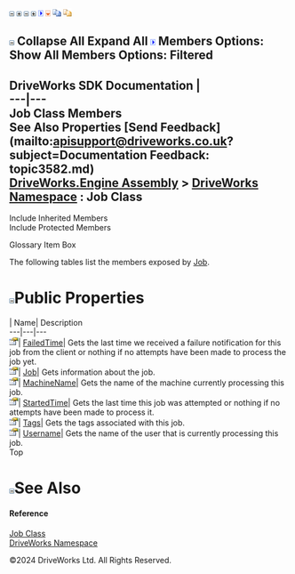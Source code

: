 ![](dotnetimages/collapse.gif) ![](dotnetimages/expand.gif) ![](dotnetimages/collapse.gif) ![](dotnetimages/expand.gif) ![](dotnetimages/drpdown.gif) ![](dotnetimages/drpdown_orange.gif) ![](dotnetimages/copycode.gif) ![](dotnetimages/copycodeHighlight.gif)

![](dotnetimages/collapse.gif) Collapse All Expand All ![](dotnetimages/drpdown.gif) Members Options: Show All  Members Options: Filtered   
---  
DriveWorks SDK Documentation  |   
---|---  
Job Class Members   
See Also Properties [Send Feedback](mailto:apisupport@driveworks.co.uk?subject=Documentation Feedback: topic3582.md)  
[DriveWorks.Engine Assembly](topic2156.md) > [DriveWorks Namespace](topic2159.md) : Job Class  
---  
  
Include Inherited Members    
Include Protected Members  


Glossary Item Box

The following tables list the members exposed by [Job](topic3582.md).

# ![](dotnetimages/collapse.gif)Public Properties

| Name| Description  
---|---|---  
![Public Property](dotnetimages/publicProperty.gif)| [FailedTime](topic3588.md)| Gets the last time we received a failure notification for this job from the client or nothing if no attempts have been made to process the job yet.   
![Public Property](dotnetimages/publicProperty.gif)| [Job](topic3589.md)| Gets information about the job.   
![Public Property](dotnetimages/publicProperty.gif)| [MachineName](topic3590.md)| Gets the name of the machine currently processing this job.   
![Public Property](dotnetimages/publicProperty.gif)| [StartedTime](topic3591.md)| Gets the last time this job was attempted or nothing if no attempts have been made to process it.   
![Public Property](dotnetimages/publicProperty.gif)| [Tags](topic3592.md)| Gets the tags associated with this job.   
![Public Property](dotnetimages/publicProperty.gif)| [Username](topic3593.md)| Gets the name of the user that is currently processing this job.   
Top

# ![](dotnetimages/collapse.gif)See Also

#### Reference

[Job Class](topic3582.md)   
[DriveWorks Namespace](topic2159.md)

©2024 DriveWorks Ltd. All Rights Reserved.
